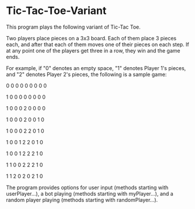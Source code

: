 # Tic-Tac-Toe-Variant

This program plays the following variant of Tic-Tac Toe.

Two players place pieces on a 3x3 board. Each of them place 3 pieces each, and after that each of them moves one of their pieces on each step. If at any point one of the players get three in a row, they win and the game ends.

For example, if "0" denotes an empty space, "1" denotes Player 1's pieces, and "2" denotes Player 2's pieces, the following is a sample game:

0 0 0
0 0 0
0 0 0

1 0 0
0 0 0
0 0 0


1 0 0
0 2 0
0 0 0


1 0 0
0 2 0
0 1 0

1 0 0
0 2 2
0 1 0

1 0 0
1 2 2
0 1 0

1 0 0
1 2 2
2 1 0

1 1 0
0 2 2
2 1 0

1 1 2
0 2 0
2 1 0

The program provides options for user input (methods starting with userPlayer...), a bot playing (methods starting with myPlayer...), and a random player playing (methods starting with randomPlayer...).

